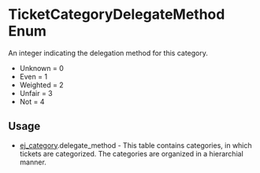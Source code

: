 <properties generated="1" SortOrder="990" />

# TicketCategoryDelegateMethod Enum

An integer indicating the delegation method for this category.

* Unknown = 0
* Even = 1
* Weighted = 2
* Unfair = 3
* Not = 4

## Usage
* [ej_category](ej_category.md).delegate_method - This table contains categories, in which tickets are categorized. The categories are organized in a hierarchial manner.

